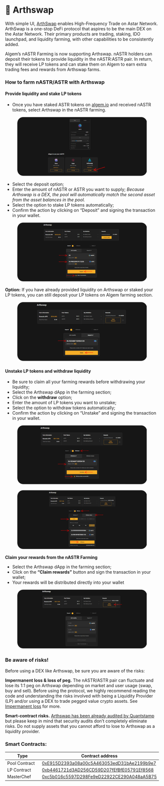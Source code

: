 # 🥕 Arthswap

With simple UI, [ArthSwap](https://www.arthswap.org/) enables High-Frequency Trade on Astar Network. ArthSwap is a one-stop DeFi protocol that aspires to be the main DEX on the Astar Network. Their primary products are trading, staking, IDO launchpad, and liquidity farming, with other capabilities to be consistently added.

Algem’s nASTR Farming is now supporting Arthswap. nASTR holders can deposit their tokens to provide liquidity in the nASTR:ASTR pair. In return, they will receive LP tokens and can stake them on Algem to earn extra trading fees and rewards from Arthswap farms.

### **How to farm nASTR/ASTR with Arthswap**

#### Provide liquidity and stake LP tokens

* Once you have staked ASTR tokens on [algem.io](http://algem.io) and received nASTR tokens, select Arthswap in the nASTR farming.

<figure><img src="../../../Thai2/.gitbook/assets/1Bis.png" alt=""><figcaption></figcaption></figure>

* Select the deposit option;
* Enter the amount of nASTR or ASTR you want to supply; _Because Arthswap is a DEX, the pool will automatically match the second asset from the asset balances in the pool._
* Select the option to stake LP tokens automatically;
* Confirm the action by clicking on “Deposit” and signing the transaction in your wallet.

<figure><img src="../../../Thai2/.gitbook/assets/2 (3).png" alt=""><figcaption></figcaption></figure>

**Option:** If you have already provided liquidity on Arthswap or staked your LP tokens, you can still deposit your LP tokens on Algem farming section.

<figure><img src="../../../Thai2/.gitbook/assets/3.png" alt=""><figcaption></figcaption></figure>

#### U**nstake LP tokens and withdraw liquidity**

* Be sure to claim all your farming rewards before withdrawing your liquidity;
* Select the Arthswap dApp in the farming section;
* Click on the **withdraw** option;
* Enter the amount of LP tokens you want to unstake;
* Select the option to withdraw tokens automatically;
* Confirm the action by clicking on “Unstake” and signing the transaction in your wallet.

<figure><img src="../../../Thai2/.gitbook/assets/4.png" alt=""><figcaption></figcaption></figure>

<figure><img src="../../../Thai2/.gitbook/assets/5.png" alt=""><figcaption></figcaption></figure>

**Claim your rewards from the nASTR Farming**

* Select the Arthswap dApp in the farming section;
* Click on the **“Claim rewards”** button and sign the transaction in your wallet;
* Your rewards will be distributed directly into your wallet

<figure><img src="../../../Thai2/.gitbook/assets/6.png" alt=""><figcaption></figcaption></figure>

### **Be aware of risks!**

Before using a DEX like Arthswap, be sure you are aware of the risks:

**Impermanent loss & loss of peg.** The nASTR/ASTR pair can fluctuate and lose its 1:1 peg on Arthswap depending on market and user usage (swap, buy and sell). Before using the protocol, we highly recommend reading the code and understanding the risks involved with being a Liquidity Provider (LP) and/or using a DEX to trade pegged value crypto assets. See [Impermanent loss](https://finematics.com/impermanent-loss-explained/) for more.

**Smart-contract risks.** [Arthswap has been already audited by Quantstamp](https://certificate.quantstamp.com/full/arth-swap) but please keep in mind that security audits don’t completely eliminate risks. Do not supply assets that you cannot afford to lose to Arthswap as a liquidity provider.

### Smart Contracts:

<table><thead><tr><th width="153">Type</th><th>Contract address</th></tr></thead><tbody><tr><td>Pool Contract</td><td><a href="https://blockscout.com/astar/address/0xE915D2393a08a00c5A463053edD31bAe2199b9e7">0xE915D2393a08a00c5A463053edD31bAe2199b9e7</a></td></tr><tr><td>LP Contract</td><td><a href="https://blockscout.com/astar/address/0xb4461721d3AD256CD59D207fEfBfE05791Ef8568">0xb4461721d3AD256CD59D207fEfBfE05791Ef8568</a></td></tr><tr><td>MasterChef</td><td><a href="https://blockscout.com/astar/address/0xc5b016c5597D298Fe9eD22922CE290A048aA5B75">0xc5b016c5597D298Fe9eD22922CE290A048aA5B75</a></td></tr></tbody></table>

